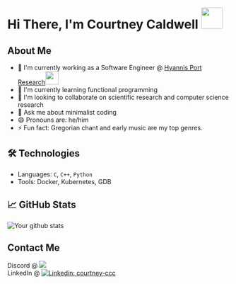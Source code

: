 # Hi There, I'm Courtney Caldwell <img src="https://media.giphy.com/media/Opa6OcDh8Pt4c/giphy.gif" width="48">

## About Me

- 🔭 I'm currently working as a Software Engineer @ <a href="https://hyannisportresearch.com/">Hyannis Port Research</a><img src="https://media.giphy.com/media/EqIJGfyNyhTZpEPlxx/giphy.gif" width="30">
- 🌱 I'm currently learning functional programming
- 👯 I'm looking to collaborate on scientific research and computer science research
- 💬 Ask me about minimalist coding
- 😄 Pronouns are: he/him
- ⚡ Fun fact: Gregorian chant and early music are my top genres.

## 🛠 Technologies

- Languages: `C`, `C++`, `Python`
- Tools: Docker, Kubernetes, GDB

## 📈 GitHub Stats

![Your github stats](https://github-readme-stats.vercel.app/api?username=prokopto-dev&show_icons=true)

## Contact Me

Discord @ <img src="https://img.shields.io/badge/-postmalonialism-purple?logo=discord"><br>
LinkedIn @ [![Linkedin: courtney-ccc](https://img.shields.io/badge/-courtney--ccc-blue?logo=Linkedin&logoColor=white&link=https://www.linkedin.com/in/courtney-ccc/)](https://www.linkedin.com/in/courtney-ccc/)
